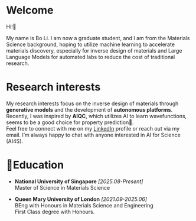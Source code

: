 # Welcome
Hi!👋 

My name is Bo Li. I am now a graduate student, and I am from the Materials Science background, hoping to utilize machine learning to accelerate materials discovery, especially for inverse design of materials and Large Language Models for automated labs to reduce the cost of traditional research.

# Research interests
My research interests focus on the inverse design of materials through **generative models** and the development of **autonomous platforms**. Recently, I was inspired by **AIQC**, which utilizes AI to learn wavefunctions, seems to be a good choice for property prediction🤔.\
Feel free to connect with me on my [LinkedIn](https://www.linkedin.com/in/bo-li-5b41812a6) profile or reach out via my email. I’m always happy to chat with anyone interested in AI for Science (AI4S).


# 📕Education
- **National University of Singapore**  *[2025.08-Present]* \
  Master of Science in Materials Science
  
- **Queen Mary University of London**  *[2021.09-2025.06]* \
  BEng with Honours in Materials Science and Engineering\
  First Class degree with Honours.

